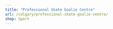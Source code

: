 ```yaml
---
title: "Professional Skate Goalie Centre"
url: /calgary/professional-skate-goalie-centre/
shop: Sport
---
```

